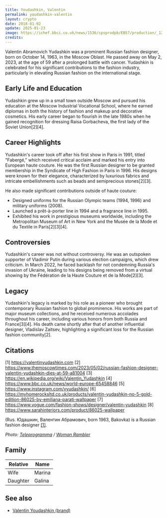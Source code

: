 ```yaml
---
title: Youdashkin, Valentin  
permalink: youdashkin-valentin  
layout: crypto
date: 2018-01-02
update: 2025-01-23
image: https://ichef.bbci.co.uk/news/1536/cpsprodpb/EB57/production/_129574206_yudashkin.jpg.webp
credits:
---
```


Valentin Abramovich Yudashkin was a prominent Russian fashion designer, born on October 14, 1963, in the Moscow Oblast. He passed away on May 2, 2023, at the age of 59 after a prolonged battle with cancer. Yudashkin is celebrated for his significant contributions to the fashion industry, particularly in elevating Russian fashion on the international stage.

## Early Life and Education
Yudashkin grew up in a small town outside Moscow and pursued his education at the Moscow Industrial Vocational School, where he earned diplomas in both the history of fashion and makeup and decorative cosmetics. His early career began to flourish in the late 1980s when he gained recognition for dressing Raisa Gorbacheva, the first lady of the Soviet Union[2][4].

## Career Highlights
Yudashkin's career took off after his first show in Paris in 1991, titled "Fabergé," which received critical acclaim and marked his entry into European haute couture. He was the first Russian designer to be granted membership in the Syndicate of High Fashion in Paris in 1996. His designs were known for their elegance, characterized by luxurious fabrics and intricate embellishments such as beads and semiprecious stones[2][3].

He also made significant contributions outside of haute couture:
- Designed uniforms for the Russian Olympic teams (1994, 1996) and military uniforms (2008).
- Launched a prêt-à-porter line in 1994 and a fragrance line in 1995.
- Exhibited his work in prestigious museums worldwide, including the Metropolitan Museum of Art in New York and the Musée de la Mode et du Textile in Paris[2][3][4].

## Controversies
Yudashkin's career was not without controversy. He was an outspoken supporter of Vladimir Putin during various election campaigns, which drew criticism. In March 2022, he faced backlash for not condemning Russia's invasion of Ukraine, leading to his designs being removed from a virtual showing by the Fédération de la Haute Couture et de la Mode[2][3].

## Legacy
Yudashkin's legacy is marked by his role as a pioneer who brought contemporary Russian fashion to global prominence. His works are part of major museum collections, and he received numerous accolades throughout his career, including various honors from both Russia and France[3][4]. His death came shortly after that of another influential designer, Vladislav Zaitsev, highlighting a significant loss for the Russian fashion community[2].

## Citations

[1] https://valentinyudashkin.com
[2] https://www.themoscowtimes.com/2023/05/02/russian-fashion-designer-valentin-yudashkin-dies-at-59-a81004
[3] https://en.wikipedia.org/wiki/Valentin_Yudashkin
[4] https://www.bbc.co.uk/news/world-europe-65458846
[5] https://www.instagram.com/vyudashkin/
[6] https://myhomerocksltd.co.uk/products/valentin-yudashkin-no-5-gold-edition-86025-by-emiliana-parati-wallpaper
[7] https://www.vogue.com/fashion-shows/designer/valentin-yudashkin
[8] https://www.sarahinteriors.com/product/86025-wallpaper

(Rus. Юдашкин, Валентин Абрамович, born 1963, Bakovka) is a Russian fashion designer <span id="a1">[\[1\]](#f1)</span>.  

*Photo: [Teleprogramma](teleprogramma) / [Woman Rambler](https://woman.rambler.ru/fashion/38843880-yudashkin-valentin-abramovich/)*  

## Family  

| **Relative** | **Name** |  
|--------------|----------|  
| Wife         | Marina   |  
| Daughter     | Galina   |  

## See also  

+ [Valentin Youdashkin (brand)](valentin-youdashkin-brand)  
